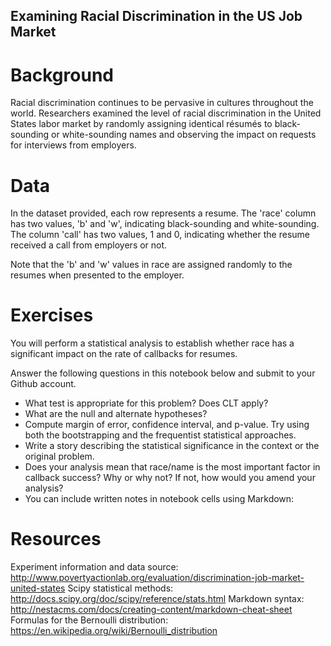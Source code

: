 ## Examining Racial Discrimination in the US Job Market

# Background
  Racial discrimination continues to be pervasive in cultures throughout the world. Researchers examined the level of racial 
  discrimination in the United States labor market by randomly assigning identical résumés to black-sounding or white-sounding names and
  observing the impact on requests for interviews from employers.

# Data
  In the dataset provided, each row represents a resume. The 'race' column has two values, 'b' and 'w', indicating black-sounding and
  white-sounding. The column 'call' has two values, 1 and 0, indicating whether the resume received a call from employers or not.
  
  Note that the 'b' and 'w' values in race are assigned randomly to the resumes when presented to the employer.

# Exercises
  You will perform a statistical analysis to establish whether race has a significant impact on the rate of callbacks for resumes.

  Answer the following questions in this notebook below and submit to your Github account.

- What test is appropriate for this problem? Does CLT apply?
- What are the null and alternate hypotheses?
- Compute margin of error, confidence interval, and p-value. Try using both the bootstrapping and the frequentist statistical approaches.
- Write a story describing the statistical significance in the context or the original problem.
- Does your analysis mean that race/name is the most important factor in callback success? Why or why not? If not, how would you amend 
  your analysis?
- You can include written notes in notebook cells using Markdown:

 
# Resources
  Experiment information and data source: http://www.povertyactionlab.org/evaluation/discrimination-job-market-united-states
  Scipy statistical methods: http://docs.scipy.org/doc/scipy/reference/stats.html
  Markdown syntax: http://nestacms.com/docs/creating-content/markdown-cheat-sheet
  Formulas for the Bernoulli distribution: https://en.wikipedia.org/wiki/Bernoulli_distribution
